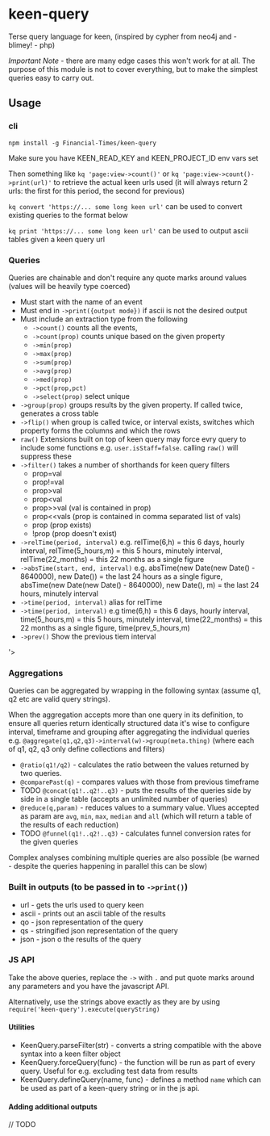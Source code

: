 # keen-query

Terse query language for keen, (inspired by cypher from neo4j and - blimey! - php)

*Important Note* - there are many edge cases this won't work for at all. The purpose of this module is not to cover everything, but to make the simplest queries easy to carry out.

## Usage

### cli

`npm install -g Financial-Times/keen-query`

Make sure you have KEEN_READ_KEY and KEEN_PROJECT_ID env vars set

Then something like `kq 'page:view->count()'` or `kq 'page:view->count()->print(url)'` to retrieve the actual keen urls used (it will always return 2 urls: the first for this period, the second for previous)

`kq convert 'https://... some long keen url'` can be used to convert existing queries to the format below

`kq print 'https://... some long keen url'` can be used to output ascii tables given a keen query url

### Queries

Queries are chainable and don't require any quote marks around values (values will be heavily type coerced)
- Must start with the name of an event
- Must end in `->print({output mode})` if ascii is not the desired output
- Must include an extraction type from the following
	- `->count()` counts all the events,
	- `->count(prop)` counts unique based on the given property
	- `->min(prop)`
	- `->max(prop)`
	- `->sum(prop)`
	- `->avg(prop)`
	- `->med(prop)`
	- `->pct(prop,pct)`
	- `->select(prop)` select unique
- `->group(prop)` groups results by the given property. If called twice, generates a cross table
- `->flip()` when group is called twice, or interval exists, switches which property forms the columns and which the rows
- `raw()` Extensions built on top of keen query may force evry query to include some functions e.g. `user.isStaff=false`. calling `raw()` will suppress these
- `->filter()` takes a number of shorthands for keen query filters
	- prop=val
	- prop!=val
	- prop>val
	- prop<val
	- prop>>val (val is contained in prop)
	- prop<<vals (prop is contained in comma separated list of vals)
	- prop (prop exists)
	- !prop (prop doesn't exist)
- `->relTime(period, interval)` e.g. relTime(6,h) = this 6 days, hourly interval, relTime(5_hours,m) = this 5 hours, minutely interval, relTime(22_months) = this 22 months as a single figure
- `->absTime(start, end, interval)` e.g. absTime(new Date(new Date() - 8640000), new Date()) = the last 24 hours as a single figure, absTime(new Date(new Date() - 8640000), new Date(), m) = the last 24 hours, minutely interval
- `->time(period, interval)` alias for relTime
- `->time(period, interval)` e.g time(6,h) = this 6 days, hourly interval, time(5_hours,m) = this 5 hours, minutely interval, time(22_months) = this 22 months as a single figure, time(prev_5_hours,m)
- `->prev()` Show the previous tiem interval

'>

### Aggregations

Queries can be aggregated by wrapping in the following syntax (assume q1, q2 etc are valid query strings).

When the aggregation accepts more than one query in its definition, to ensure all queries return identically structured data it's wise to configure interval, timeframe and grouping after aggregating the individual queries e.g. `@aggregate(q1,q2,q3)->interval(w)->group(meta.thing)` (where each of q1, q2, q3 only define collections and filters)

- `@ratio(q1!/q2)` - calculates the ratio between the values returned by two queries.
- `@comparePast(q)` - compares values with those from previous timeframe
- TODO `@concat(q1!..q2!..q3)` - puts the results of the queries side by side in a single table (accepts an unlimited number of queries)
- `@reduce(q,param)` - reduces values to a summary value. Vlues accepted as param are `avg`, `min`, `max`, `median` and `all` (which will return a table of the results of each reduction)
- TODO `@funnel(q1!..q2!..q3)` - calculates funnel conversion rates for the given queries

Complex analyses combining multiple queries are also possible (be warned - despite the queries happening in parallel this can be slow)

### Built in outputs (to be passed in to `->print()`)
- url - gets the urls used to query keen
- ascii - prints out an ascii table of the results
- qo - json representation of the query
- qs - stringified json representation of the query
- json - json o the results of the query


### JS API
Take the above queries, replace the `->` with `.` and put quote marks around any parameters and you have the javascript API.

Alternatively, use the strings above exactly as they are by using `require('keen-query').execute(queryString)`

#### Utilities

- KeenQuery.parseFilter(str) - converts a string compatible with the above syntax into a keen filter object
- KeenQuery.forceQuery(func) - the function will be run as part of every query. Useful for e.g. excluding test data from results
- KeenQuery.defineQuery(name, func) - defines a method `name` which can be used as part of a keen-query string or in the js api.

#### Adding additional outputs
// TODO
